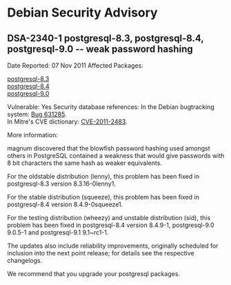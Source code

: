 
Debian Security Advisory
========================


DSA-2340-1 postgresql-8.3, postgresql-8.4, postgresql-9.0 -- weak password hashing
----------------------------------------------------------------------------------



Date Reported:
07 Nov 2011
Affected Packages:

[postgresql-8.3](https://packages.debian.org/src:postgresql-8.3)  
[postgresql-8.4](https://packages.debian.org/src:postgresql-8.4)  
[postgresql-9.0](https://packages.debian.org/src:postgresql-9.0)

Vulnerable:
Yes
Security database references:
In the Debian bugtracking system: [Bug 631285](https://bugs.debian.org/cgi-bin/bugreport.cgi?bug=631285).  
In Mitre's CVE dictionary: [CVE-2011-2483](https://security-tracker.debian.org/tracker/CVE-2011-2483).  

More information:

magnum discovered that the blowfish password hashing used amongst
others in PostgreSQL contained a weakness that would give passwords
with 8 bit characters the same hash as weaker equivalents.


For the oldstable distribution (lenny), this problem has been fixed in
postgresql-8.3 version 8.3.16-0lenny1.


For the stable distribution (squeeze), this problem has been fixed in
postgresql-8.4 version 8.4.9-0squeeze1.


For the testing distribution (wheezy) and unstable distribution (sid),
this problem has been fixed in postgresql-8.4 version 8.4.9-1,
postgresql-9.0 9.0.5-1 and postgresql-9.1 9.1~rc1-1.


The updates also include reliability improvements, originally scheduled
for inclusion into the next point release; for details see the respective
changelogs.


We recommend that you upgrade your postgresql packages.





